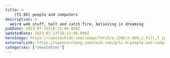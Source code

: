 ```yaml
---
title: >
    [TI-06] people and computers
description: >
  weird web stuff, halt and catch fire, believing in dreaming
pubDate: 2023-07-13T16:21:06.000Z
updatedDate: 2023-07-13T16:21:06.000Z
heroImage: https://substackcdn.com/image/fetch/w_1200,h_600,c_fill,f_jpg,q_auto:good,fl_progressive:steep,g_auto/https%3A%2F%2Fsubstack-post-media.s3.amazonaws.com%2Fpublic%2Fimages%2F6ce5fca9-1a24-4500-b7de-68940f9c468d_2561x3201.png
externalLink: https://spencerchang.substack.com/p/ti-0-people-and-computers
categories: ["newsletter"]
---
```

    